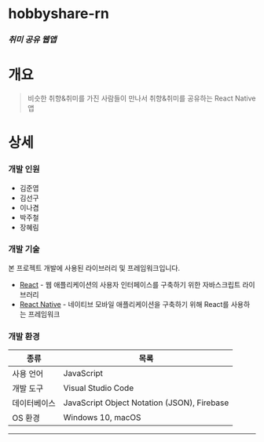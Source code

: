 # hobbyshare-rn
### _취미 공유 웹앱_

# 개요
>비슷한 취향&취미를 가진 사람들이 만나서 취향&취미를 공유하는 React Native 앱

# 상세
### 개발 인원
 - 김준엽
 - 김선구
 - 이나겸
 - 박주철
 - 장혜림

### 개발 기술
본 프로젝트 개발에 사용된 라이브러리 및 프레임워크입니다.
- [React] - 웹 애플리케이션의 사용자 인터페이스를 구축하기 위한 자바스크립트 라이브러리
- [React Native] - 네이티브 모바일 애플리케이션을 구축하기 위해 React를 사용하는 프레임워크

### 개발 환경
| 종류 | 목록 |
| ------ | ------ |
| 사용 언어 | JavaScript |
| 개발 도구 | Visual Studio Code |
| 데이터베이스 | JavaScript Object Notation (JSON), Firebase |
| OS 환경 | Windows 10, macOS |

***

   [React]: <https://ko.legacy.reactjs.org/>
   [React Native]: <https://reactnative.dev/>